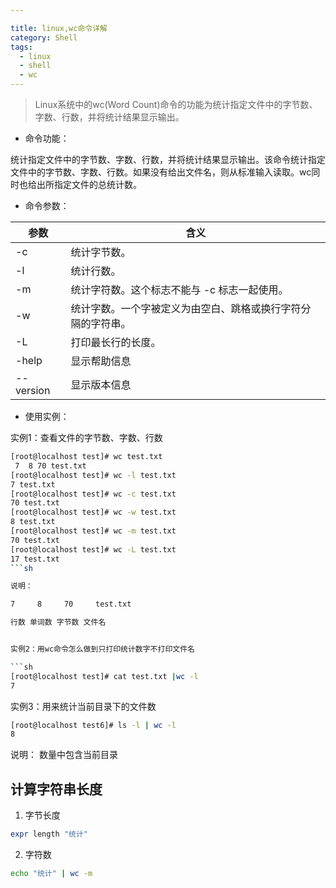 ```yaml
---

title: linux,wc命令详解
category: Shell
tags:
  - linux
  - shell
  - wc
---
```



> Linux系统中的wc(Word Count)命令的功能为统计指定文件中的字节数、字数、行数，并将统计结果显示输出。


+ 命令功能：

统计指定文件中的字节数、字数、行数，并将统计结果显示输出。该命令统计指定文件中的字节数、字数、行数。如果没有给出文件名，则从标准输入读取。wc同时也给出所指定文件的总统计数。

+ 命令参数：

参数|含义
---|---
-c| 统计字节数。
-l| 统计行数。
-m| 统计字符数。这个标志不能与 -c 标志一起使用。
-w| 统计字数。一个字被定义为由空白、跳格或换行字符分隔的字符串。
-L| 打印最长行的长度。
-help| 显示帮助信息
--version| 显示版本信息

+ 使用实例：

实例1：查看文件的字节数、字数、行数

```sh
[root@localhost test]# wc test.txt
 7  8 70 test.txt
[root@localhost test]# wc -l test.txt
7 test.txt
[root@localhost test]# wc -c test.txt
70 test.txt
[root@localhost test]# wc -w test.txt
8 test.txt
[root@localhost test]# wc -m test.txt
70 test.txt
[root@localhost test]# wc -L test.txt
17 test.txt
```sh

说明：

7     8     70     test.txt

行数 单词数 字节数 文件名


实例2：用wc命令怎么做到只打印统计数字不打印文件名

```sh
[root@localhost test]# cat test.txt |wc -l
7
```


实例3：用来统计当前目录下的文件数

```sh
[root@localhost test6]# ls -l | wc -l
8
```

说明：
数量中包含当前目录

计算字符串长度
-----

1. 字节长度

```sh
expr length "统计"
```

2. 字符数

```sh
echo "统计" | wc -m
```
